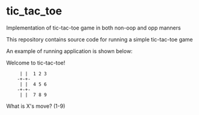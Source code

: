 # tic_tac_toe
Implementation of tic-tac-toe game in both non-oop and opp manners

This repository contains source code for running a simple tic-tac-toe game

An example of running application is shown below:


Welcome to tic-tac-toe!

         | |  1 2 3
        -+-+-
         | |  4 5 6
        -+-+-
         | |  7 8 9
What is X's move? (1-9)
